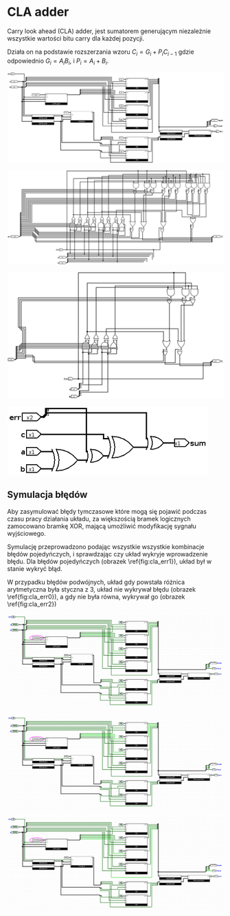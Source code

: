 # CLA adder

Carry look ahead (CLA) adder, jest sumatorem generującym niezależnie wszystkie 
wartości bitu carry dla każdej pozycji.

Działa on na podstawie rozszerzania wzoru $C_i = G_i + P_i C_{i-1}$ gdzie odpowiednio
$G_i = A_i B_i$, i $P_i = A_i + B_i$.

![Schemat 4 bitowego sumatora CLA zabezpieczonego kodami resztowymi, używa \ref{fig:cla_gen4}, \ref{fig:cla_gen2}, \ref{fig:cla_unit} \label{fig:cla_main}](assets/cla_main.png)

![Schemat 4 bitowego generatora carry \label{fig:cla_gen4}](assets/cla_gen4.png)

![Schemat 2 bitowego generatora carry \label{fig:cla_gen2}](assets/cla_gen2.png)

![Jedno ogniwo sumatora CLA, z możliwością wprowadzania błędów \label{fig:cla_unit}](assets/cla.png)

## Symulacja błędów

Aby zasymulować błędy tymczasowe które mogą się pojawić podczas czasu pracy działania układu,
za większością bramek logicznych zamocowano bramkę XOR, 
mającą umożliwić modyfikację sygnału wyjściowego.

Symulację przeprowadzono podając wszystkie wszystkie kombinacje błędów pojedyńczych, i sprawdzając 
czy układ wykryje wprowadzenie błędu.
Dla błędów pojedyńczych (obrazek \ref{fig:cla_err1}), układ był w stanie wykryć błąd.

W przypadku błędów podwójnych, układ gdy powstała różnica arytmetyczna była styczna z 3, 
układ nie wykrywał błędu (obrazek \ref{fig:cla_err0}), a gdy nie była równa, wykrywał 
go (obrazek \ref{fig:cla_err2})

![Układ CLA z wprowadzonym błędem pojedyńczym \label{fig:cla_err1}](assets/cla_err_1.png)

![Układ CLA z wprowadzonym błędem podwójnym, różnica styczna z 3 \label{fig:cla_err0}](assets/cla_err_0.png)

![Układ CLA z wprowadzonym błędem podwójnym, różnica niestyczna z 3 \label{fig:cla_err2}](assets/cla_err_2.png)
